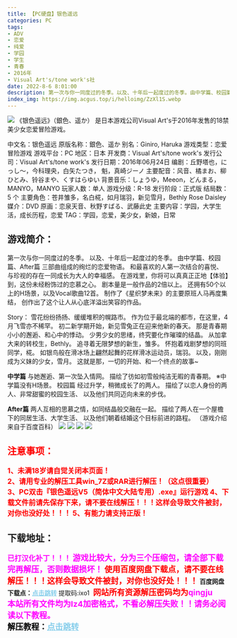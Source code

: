 ```yaml
---
title: 【PC硬盘】银色遥远
categories: PC
tags:
- ADV
- 恋爱
- 纯爱
- 学园
- 学生
- 青春
- 2016年
- Visual Art's/tone work's社
date: 2022-8-6 8:01:00
description: 第一次与你一同度过的冬季。以及、十年后一起度过的冬季。由中学篇、校园篇、After篇三部曲组成的绚烂的恋爱物语。和最喜欢的人第一次结合的喜悦、与珍视的存在一同成长为大人的幸福感。
index_img: https://img.acgus.top/i/helloimg/ZzXl1S.webp
---
```

![](https://img.acgus.top/i/helloimg/ZzXl1S.webp)
《银色遥远》（銀色、遥か） 是日本游戏公司Visual Art's于2016年发售的18禁美少女恋爱冒险游戏。

中文名：银色遥远
原版名称：銀色、遥か
别名：Giniro, Haruka
游戏类型：恋爱冒险游戏
游戏平台：PC
地区：日本
开发商：Visual Art's/tone work's
发行公司：Visual Art's/tone work's
发行日期：2016年06月24日
编剧：丘野塔也，にっし～，今科理央，白矢たつき， 魁，真崎ジーノ
主要配音：风音、橘まお、柳ひとみ、铃谷まや、くすはらゆい
背景音乐：しょうゆ，Meeon，どんまる， MANYO，MANYO
玩家人数：单人
游戏分级：R-18
发行阶段：正式版
结局数：5 个
主要角色：苍井雏多，名白椛，如月瑞羽，新见雪月，Bethly Rose Daisley
媒介：DVD
原画：恋泉天音、秋野すばる、武藤此史
主要内容：学园，大学生活，成长历程，恋爱
TAG：学园，恋爱，美少女，新娘，日常

## 游戏简介：
第一次与你一同度过的冬季。
以及、十年后一起度过的冬季。
由中学篇、校园篇、After篇
三部曲组成的绚烂的恋爱物语。
和最喜欢的人第一次结合的喜悦、
与珍视的存在一同成长为大人的幸福感。
在游戏里，你将可以真真正正地【体验】到，这份未经粉饰过的恋慕之心。
剧本量是一般作品的2倍以上。
还拥有50个以上的H场景，以及Vocal歌曲12首。
制作了《星织梦未来》的主要原班人马再度集结，
创作出了这个让人从心底洋溢出笑容的作品。

Story：
雪花纷纷扬扬、缓缓堆积的幌路市。
作为位于最北端的都市，在这里，4月飞雪亦不稀罕。
初二新学期开始，新见雪兔正在迎来他新的春天。
那是青春期小小的邂逅、和心中的悸动。
少男少女的思绪，终究要化作璀璨的结晶。
从加拿大来的转校生，Bethly。
追寻着无限梦想的新生，雏多。
怀抱着戏剧梦想的同班同学，椛。
如银鸟般在滑冰场上翩然起舞的花样滑冰运动员，瑞羽。
以及，刚刚成为义妹的少女，雪月。
这就是那，一切的开始、和一个终点的故事~

**中学篇**
与她邂逅、第一次坠入情网。
描绘了彷如初雪般纯洁无暇的青春期。
※中学篇没有H场景。
校园篇
经过升学，稍微成长了的两人。
描绘了以恋人身份的两人、非常甜蜜的校园生活、
以及他们共同迈向未来的步伐。

**After篇**
两人互相的思慕之情，如同结晶般交融在一起。
描绘了两人在一个屋檐下的同居生活、大学生活、
以及他们朝着结婚这个目标前进的路程。
（游戏介绍来自于百度百科）
![](https://img.acgus.top/i/helloimg/ZzXMlC.webp)
![](https://img.acgus.top/i/helloimg/ZzXWRt.webp)
![](https://img.acgus.top/i/helloimg/ZzX2IQ.webp)
![](https://img.acgus.top/i/helloimg/ZzXHkD.webp)








## <font color=#FF0000 >注意事项：</font>
<font color=#FF0000 size=3><b>1、未满18岁请自觉关闭本页面！  
2、请用专业的解压工具win_7Z或RAR进行解压！（这点很重要）           
3、PC双击『银色遥远V5（简体中文大陆专用）.exe』运行游戏
4、下载文件前请先保存下来，请不要在线解压！！！这样会导致文件被封，对你也没好处！！！
5、有能力请支持正版！</b></font>

## 下载地址：
<font color=#FF00FF size=3>**已打汉化补丁！！！**</font>
<font color=#FF00FF size=4>**游戏比较大，分为三个压缩包，请全部下载完再解压，否则数据损坏！**</font>
<font color=#FF0000 size=4>**使用百度网盘下载点，请不要在线解压！！！这样会导致文件被封，对你也没好处！！！**</font>
<b>百度网盘下载点：</b><a href="https://pan.baidu.com/s/1cyJkrRLo7zoIGXgodZTmAQ?pwd=ixo1" style="color: #87CEEB;"><b>点击跳转</b></a> 提取码:ixo1
<a style="padding: 0" href="https://post.qingju.org/AD/"><img style="max-width:100%" src="https://img.acgus.top/i/2024/07/478f689b8021d8d499ab43d21acf137a.gif" alt=""></a>
<b><font color=#FF0000 size=4>网站所有资源解压密码均为</b></font><b><font color=#FF00FF size=4>qingju</font><font color=#FF0000 ></font></b><br><b><font color=#FF00FF size=4>本站所有文件均为lz4加密格式，不看必解压失败！！请务必阅读以下教程。</b></font><br><b><font color=#000 size=4>解压教程：</b><a href="https://post.qingju.org/tutorial/000/" style="color: #87CEEB;"><b>点击跳转</b></a>